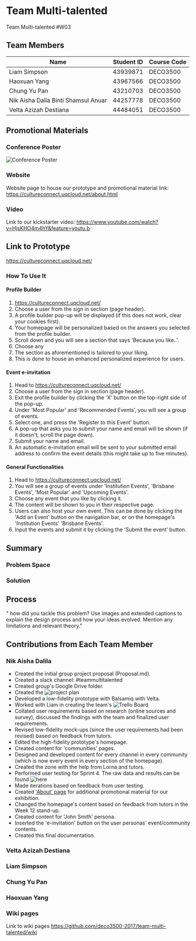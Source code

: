 # Team Multi-talented
Team Multi-talented #W03

## Team Members
Name | Student ID | Course Code
-- | -- | -- 
Liam Simpson | 43939871 | DECO3500
Haoxuan Yang | 43967566 | DECO3500
Chung Yu Pan | 43210703 | DECO3500
Nik Aisha Dalia Binti Shamsul Anuar| 44257778 | DECO3500
Velta Azizah Destiana | 44484051 | DECO3500
  
## Promotional Materials 
### Conference Poster 
![Conference Poster](https://i.imgur.com/wex6UQ2.jpg)

### Website 
 Website page to house our prototype and promotional material link: https://cultureconnect.uqcloud.net/about.html

### Video 
Link to our kickstarter video: https://www.youtube.com/watch?v=HjsKHO4m4hY&feature=youtu.b

## Link to Prototype 
https://cultureconnect.uqcloud.net/

### How To Use It 
#### Profile Builder 
1. https://cultureconnect.uqcloud.net/
2. Choose a user from the sign in section (page header). 
3. A profile builder pop-up will be displayed (if this does not work, clear your cookies first).
4. Your homepage will be personalized based on the answers you selected from the profile builder.
5. Scroll down and you will see a section that says 'Because you like..'. 
6. Choose any 
7. The section as aforementioned is tailored to your liking.
8. This is done to house an enhanced personalized experience for users. 

#### Event e-invitation 
1. Head to https://cultureconnect.uqcloud.net/
1. Choose a user from the sign in section (page header). 
2. Exit the profile builder by clicking the 'X' button on the top-right side of the pop-up.
3. Under 'Most Popular' and 'Recommended Events', you will see a group of events.
4. Select one, and press the 'Register to this Event' button. 
5. A pop-up that asks you to submit your name and email will be shown (if it doesn't, scroll the page down).
6. Submit your name and email.
7. An automatic e-invitation email will be sent to your submitted email address to confirm the event details (this might take up to five minutes). 

#### General Functionalities
1. Head to https://cultureconnect.uqcloud.net/
2. You will see a group of events under 'Institution Events', 'Brisbane Events', 'Most Popular' and 'Upcoming Events'. 
3. Choose any event that you like by clicking it. 
4. The content will be shown to you in their respective page. 
5. Users can also host your own event. This can be done by clicking the 'Add an Event' button on the navigation bar, or on the homepage's 'Institution Events' 'Brisbane Events'.
6. Input the events and submit it by clicking the 'Submit the event' button.

## Summary 
### Problem Space


### Solution

## Process 
" how did you tackle this problem? Use images and extended captions to explain the design
process and how your ideas evolved. Mention any limitations and relevant theory."


## Contributions from Each Team Member 
### Nik Aisha Dalila 
* Created the initial group project proposal (Proposal.md).
* Created a slack channel: #teammultitalented
* Created group's Google Drive folder.
* Created the ![project plan](https://docs.google.com/document/d/1aOq1dahMikmKXKq4MkglajXtoEI-mrgAua0helXnHfU/edit?usp=sharing)
* Developed a low-fidelity prototype with Balsamiq with Velta. 
* Worked with Liam in creating the team's ![Trello Board](https://trello.com/b/CeRxugZ5/deco3500-culture-connect)
* Collated user requirements based on research (online sources and survey), discussed the findings with the team and finalized user requirements. 
* Revised low-fidelity mock-ups (since the user requirements had been revised) based on feedback from tutors.
* Edited the high-fidelity prototype's homepage.
* Created content for 'communities' pages. 
* Designed and developed content for every channel in every community (which is now every event in every section of the homepage).
* Created the zone with the help from Lorna and tutors.
* Performed user testing for Sprint 4. The raw data and results can be found ![here](https://github.com/deco3500-2017/team-multi-talented/wiki/User-Testing)
* Made iterations based on feedback from user testing. 
* Created ['About' page](https://cultureconnect.uqcloud.net/about.html) for additional promotional material for our exhibition. 
* Changed the homepage's content based on feedback from tutors in the Week 12 stand-up.
* Created content for 'John Smith' persona. 
* Inserted the 'e-invitation' button on the user personas' event/community contents. 
* Created this final documentation. 

### Velta Azizah Destiana 

### Liam Simpson

### Chung Yu Pan 

### Haoxuan Yang 


### Wiki pages 
Link to wiki pages https://github.com/deco3500-2017/team-multi-talented/wiki
